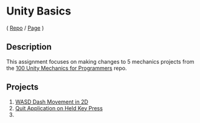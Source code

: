 # Unity Basics
( [Repo](https://github.com/JaiChong/css385/tree/main/01_unity_basics/) / [Page](https://jaichong.github.io/css385/01_unity_basics/) )

## Description
This assignment focuses on making changes to 5 mechanics projects from the [100 Unity Mechanics for Programmers](https://github.com/t4guw/100-Unity-Mechanics-for-Programmers) repo.

## Projects
1. [WASD Dash Movement in 2D](https://jaichong.github.io/css385/01_unity_basics/wasd_dash_movement_2d/)
2. [Quit Application on Held Key Press](https://jaichong.github.io/css385/01_unity_basics/quit_application_on_held_key_press/)
3. 
